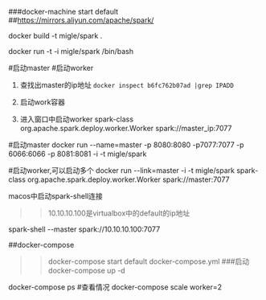 ###docker-machine start default
##https://mirrors.aliyun.com/apache/spark/

docker build -t migle/spark .


docker run -t -i  migle/spark /bin/bash 

#启动master
#启动worker
1. 查找出master的ip地址
`docker inspect b6fc762b07ad |grep IPADD`  

2. 启动work容器
3. 进入窗口中启动worker
  spark-class org.apache.spark.deploy.worker.Worker spark://master_ip:7077


#启动master
 docker run --name=master -p 8080:8080 -p7077:7077 -p 6066:6066 -p 8081:8081 -i -t migle/spark

 #启动worker,可以启动多个
 docker run --link=master -i -t migle/spark
 spark-class org.apache.spark.deploy.worker.Worker spark://master:7077


macos中启动spark-shell连接
>> 10.10.10.100是virtualbox中的default的ip地址

spark-shell --master spark://10.10.10.100:7077



##docker-compose
>> docker-compose start default
docker-compose.yml
###启动
docker-compose up -d

docker-compose ps #查看情况
docker-compose scale worker=2
